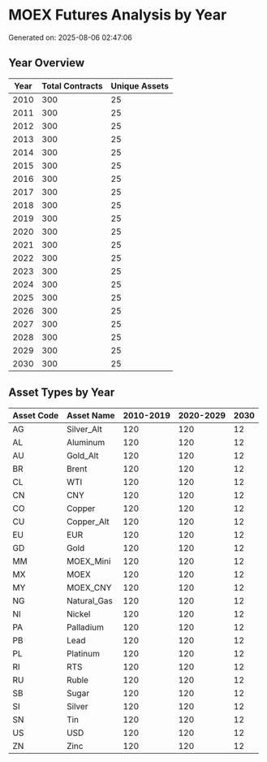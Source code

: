 # MOEX Futures Analysis by Year

Generated on: 2025-08-06 02:47:06

## Year Overview

| Year | Total Contracts | Unique Assets |
|------|----------------|---------------|
| 2010 | 300 | 25 |
| 2011 | 300 | 25 |
| 2012 | 300 | 25 |
| 2013 | 300 | 25 |
| 2014 | 300 | 25 |
| 2015 | 300 | 25 |
| 2016 | 300 | 25 |
| 2017 | 300 | 25 |
| 2018 | 300 | 25 |
| 2019 | 300 | 25 |
| 2020 | 300 | 25 |
| 2021 | 300 | 25 |
| 2022 | 300 | 25 |
| 2023 | 300 | 25 |
| 2024 | 300 | 25 |
| 2025 | 300 | 25 |
| 2026 | 300 | 25 |
| 2027 | 300 | 25 |
| 2028 | 300 | 25 |
| 2029 | 300 | 25 |
| 2030 | 300 | 25 |

## Asset Types by Year

| Asset Code | Asset Name | 2010-2019 | 2020-2029 | 2030 |
|------------|------------|-----------|-----------|------|
| AG | Silver_Alt | 120 | 120 | 12 |
| AL | Aluminum | 120 | 120 | 12 |
| AU | Gold_Alt | 120 | 120 | 12 |
| BR | Brent | 120 | 120 | 12 |
| CL | WTI | 120 | 120 | 12 |
| CN | CNY | 120 | 120 | 12 |
| CO | Copper | 120 | 120 | 12 |
| CU | Copper_Alt | 120 | 120 | 12 |
| EU | EUR | 120 | 120 | 12 |
| GD | Gold | 120 | 120 | 12 |
| MM | MOEX_Mini | 120 | 120 | 12 |
| MX | MOEX | 120 | 120 | 12 |
| MY | MOEX_CNY | 120 | 120 | 12 |
| NG | Natural_Gas | 120 | 120 | 12 |
| NI | Nickel | 120 | 120 | 12 |
| PA | Palladium | 120 | 120 | 12 |
| PB | Lead | 120 | 120 | 12 |
| PL | Platinum | 120 | 120 | 12 |
| RI | RTS | 120 | 120 | 12 |
| RU | Ruble | 120 | 120 | 12 |
| SB | Sugar | 120 | 120 | 12 |
| SI | Silver | 120 | 120 | 12 |
| SN | Tin | 120 | 120 | 12 |
| US | USD | 120 | 120 | 12 |
| ZN | Zinc | 120 | 120 | 12 |
